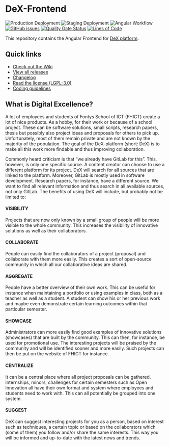 # DeX-Frontend
![Production Deployment](https://github.com/DigitalExcellence/dex-frontend/workflows/Production%20Deployment/badge.svg) ![Staging Deployment](https://github.com/DigitalExcellence/dex-frontend/workflows/Staging%20Deployment/badge.svg) ![Angular Workflow](https://github.com/DigitalExcellence/dex-frontend/workflows/Angular%20Workflow/badge.svg) [![GitHub issues](https://img.shields.io/github/issues/DigitalExcellence/dex-frontend?style=plastic)](https://github.com/DigitalExcellence/dex-frontend/issues) [![Quality Gate Status](https://sonarcloud.io/api/project_badges/measure?project=DigitalExcellence_dex-frontend&metric=alert_status)](https://sonarcloud.io/dashboard?id=DigitalExcellence_dex-frontend) [![Lines of Code](https://sonarcloud.io/api/project_badges/measure?project=DigitalExcellence_dex-frontend&metric=ncloc)](https://sonarcloud.io/dashboard?id=DigitalExcellence_dex-frontend)


This repository contains the Angular Frontend for [DeX platform](https://dex.software).

## Quick links

* [Check out the Wiki](https://github.com/DigitalExcellence/dex-frontend/wiki)
* [View all releases](https://github.com/DigitalExcellence/dex-frontend/releases)
* [Changelog](CHANGELOG.md)
* [Read the license (LGPL-3.0)](LICENSE.md)
* [Coding guidelines](https://github.com/DigitalExcellence/dex-frontend/wiki/Coding-Guidelines)

## What is Digital Excellence?
A lot of employees and students of Fontys School of ICT (FHICT) create a lot of nice products. As a hobby, for their work or because of a school project. These can be software solutions, small scripts, research papers, thesis but possibly also project ideas and proposals for others to pick up. Unfortunately, most of them remain private and are not known by the majority of the population. The goal of the DeX-platform (short: DeX) is to make all this work more findable and thus improving collaboration.

Commonly heard criticism is that “we already have GitLab for this”. This, however, is only one specific source. A content creator can choose to use a different platform for its project. DeX will search for all sources that are linked to the platform. Moreover, GitLab is mostly used in software development. Research papers, for instance, have a different source. We want to find all relevant information and thus search in all available sources, not only GitLab.
The benefits of using DeX will include, but probably not be limited to:

#### VISIBILITY
Projects that are now only known by a small group of people will be more visible to the whole community. This increases the visibility of innovative solutions as well as their collaborators.

#### COLLABORATE
People can easily find the collaborators of a project (proposal) and collaborate with them more easily. This creates a sort of open-source community in which all our collaborative ideas are shared.

#### AGGREGATE
People have a better overview of their own work. This can be useful for instance when maintaining a portfolio or using examples in class, both as a teacher as well as a student. A student can show his or her previous work and maybe even demonstrate certain learning outcomes within that particular semester.

#### SHOWCASE
Administrators can more easily find good examples of innovative solutions (showcases) that are built by the community. This can then, for instance, be used for promotional use. The interesting projects will be praised by the community and will be identified sooner and more easily. Such projects can then be put on the website of FHICT for instance.

#### CENTRALIZE
It can be a central place where all project proposals can be gathered. Internships, minors, challenges for certain semesters such as Open Innovation all have their own format and system where employees and students need to work with. This can all potentially be grouped into one system.

#### SUGGEST
DeX can suggest interesting projects for you as a person, based on interest such as techniques, a certain topic or based on the collaborators which (some of them) you follow and/or share the same interests. This way you will be informed and up-to-date with the latest news and trends.

